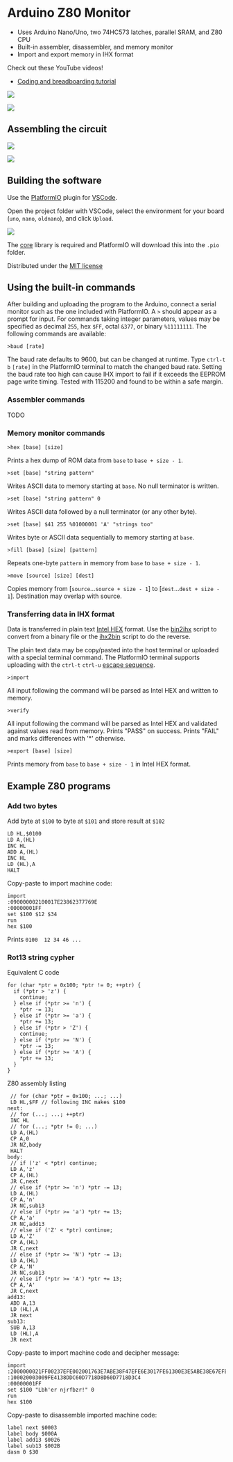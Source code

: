 # Arduino Z80 Monitor

- Uses Arduino Nano/Uno, two 74HC573 latches, parallel SRAM, and Z80 CPU
- Built-in assembler, disassembler, and memory monitor
- Import and export memory in IHX format

Check out these YouTube videos!

- [Coding and breadboarding tutorial](https://www.youtube.com/watch?v=A0VpPRWrqHc)

![](images/z80-front.jpg)

![](images/z80-side.jpg)

## Assembling the circuit

![](images/wiring-arduino.png)

![](images/wiring-sram-z80.png)

## Building the software

Use the [PlatformIO](https://platformio.org/) plugin for [VSCode](https://code.visualstudio.com/).

Open the project folder with VSCode, select the environment for your board (`uno`, `nano`, `oldnano`), and click `Upload`.

![](images/platformio.png)

The [core](https://github.com/trevor-makes/core) library is required and PlatformIO will download this into the `.pio` folder.

Distributed under the [MIT license](LICENSE.txt)

## Using the built-in commands

After building and uploading the program to the Arduino, connect a serial monitor such as the one included with PlatformIO. A `>` should appear as a prompt for input. For commands taking integer parameters, values may be specified as decimal `255`, hex `$FF`, octal `&377`, or binary `%11111111`. The following commands are available:

```
>baud [rate]
```

The baud rate defaults to 9600, but can be changed at runtime. Type `ctrl-t` `b` `[rate]` in the PlatformIO terminal to match the changed baud rate. Setting the baud rate too high can cause IHX import to fail if it exceeds the EEPROM page write timing. Tested with 115200 and found to be within a safe margin.

### Assembler commands

TODO

### Memory monitor commands

```
>hex [base] [size]
```

Prints a hex dump of ROM data from `base` to `base + size - 1`.

```
>set [base] "string pattern"
```

Writes ASCII data to memory starting at `base`. No null terminator is written.

```
>set [base] "string pattern" 0
```

Writes ASCII data followed by a null terminator (or any other byte).

```
>set [base] $41 255 %01000001 'A' "strings too"
```

Writes byte or ASCII data sequentially to memory starting at `base`.

```
>fill [base] [size] [pattern]
```

Repeats one-byte `pattern` in memory from `base` to `base + size - 1`.

```
>move [source] [size] [dest]
```

Copies memory from [`source`...`source + size - 1`] to [`dest`...`dest + size - 1`]. Destination may overlap with source.

### Transferring data in IHX format

Data is transferred in plain text [Intel HEX](https://en.wikipedia.org/wiki/Intel_HEX) format. Use the [bin2ihx](scripts/bin2ihx.py) script to convert from a binary file or the [ihx2bin](scripts/ihx2bin.py) script to do the reverse.

The plain text data may be copy/pasted into the host terminal or uploaded with a special terminal command. The PlatformIO terminal supports uploading with the `ctrl-t` `ctrl-u` [escape sequence](https://docs.platformio.org/en/latest/core/userguide/device/cmd_monitor.html#examples).

```
>import
```

All input following the command will be parsed as Intel HEX and written to memory.

```
>verify
```

All input following the command will be parsed as Intel HEX and validated against values read from memory. Prints "PASS" on success. Prints "FAIL" and marks differences with '*' otherwise.

```
>export [base] [size]
```

Prints memory from `base` to `base + size - 1` in Intel HEX format.

## Example Z80 programs

### Add two bytes

Add byte at `$100` to byte at `$101` and store result at `$102`

```
LD HL,$0100
LD A,(HL)
INC HL
ADD A,(HL)
INC HL
LD (HL),A
HALT
```

Copy-paste to import machine code:

```
import
:090000002100017E23862377769E
:00000001FF
set $100 $12 $34
run
hex $100
```

Prints `0100  12 34 46 ...`

### Rot13 string cypher

Equivalent C code

```
for (char *ptr = 0x100; *ptr != 0; ++ptr) {
  if (*ptr > 'z') {
    continue;
  } else if (*ptr >= 'n') {
    *ptr -= 13;
  } else if (*ptr >= 'a') {
    *ptr += 13;
  } else if (*ptr > 'Z') {
    continue;
  } else if (*ptr >= 'N') {
    *ptr -= 13;
  } else if (*ptr >= 'A') {
    *ptr += 13;
  }
}
```

Z80 assembly listing

```
 // for (char *ptr = 0x100; ...; ...)
 LD HL,$FF // following INC makes $100
next:
 // for (...; ...; ++ptr)
 INC HL
 // for (...; *ptr != 0; ...)
 LD A,(HL)
 CP A,0
 JR NZ,body
 HALT
body:
 // if ('z' < *ptr) continue;
 LD A,'z'
 CP A,(HL)
 JR C,next
 // else if (*ptr >= 'n') *ptr -= 13;
 LD A,(HL)
 CP A,'n'
 JR NC,sub13
 // else if (*ptr >= 'a') *ptr += 13;
 CP A,'a'
 JR NC,add13
 // else if ('Z' < *ptr) continue;
 LD A,'Z'
 CP A,(HL)
 JR C,next
 // else if (*ptr >= 'N') *ptr -= 13;
 LD A,(HL)
 CP A,'N'
 JR NC,sub13
 // else if (*ptr >= 'A') *ptr += 13;
 CP A,'A'
 JR C,next
add13:
 ADD A,13
 LD (HL),A
 JR next
sub13:
 SUB A,13
 LD (HL),A
 JR next
```

Copy-paste to import machine code and decipher message:

```
import
:2000000021FF00237EFE002001763E7ABE38F47EFE6E3017FE61300E3E5ABE38E67EFE4EDC
:100020003009FE4138DDC60D7718D8D60D7718D3C4
:00000001FF
set $100 "Lbh'er njrfbzr!" 0
run
hex $100
```

Copy-paste to disassemble imported machine code:

```
label next $0003
label body $000A
label add13 $0026
label sub13 $002B
dasm 0 $30
```
